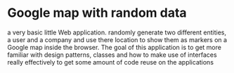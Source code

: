 # Google map with random data

a very basic little Web application.
randomly generate two different entities, a user and a company and use there location to show them as markers on a Google map inside the browser.
The goal of this application is to get more familiar with design patterns, classes and how to make use of interfaces really effectively to get some amount of code reuse on the applications
